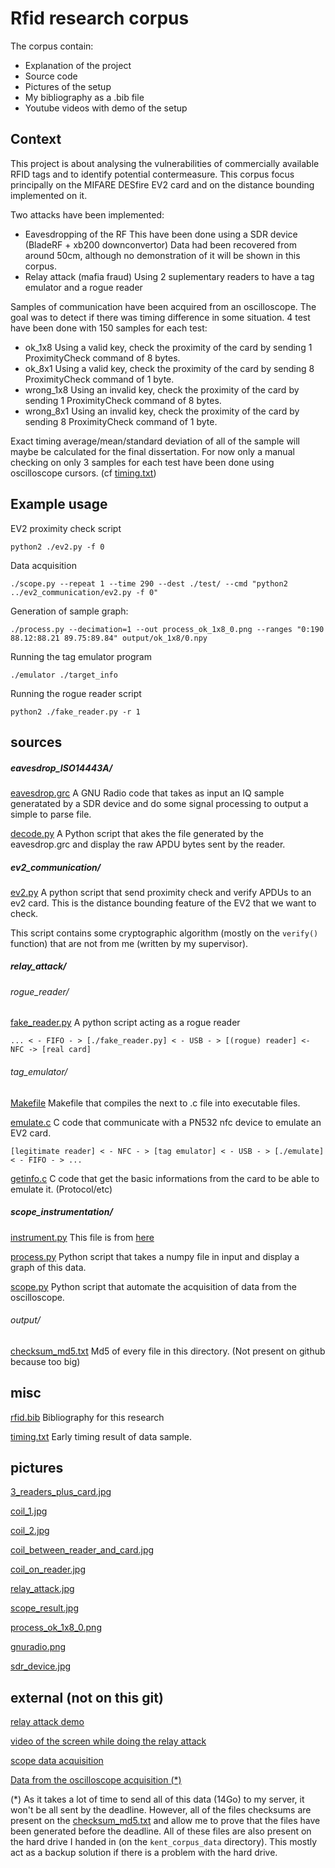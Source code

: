 # Rfid research corpus

The corpus contain:
- Explanation of the project
- Source code
- Pictures of the setup
- My bibliography as a .bib file
- Youtube videos with demo of the setup

## Context

This project is about analysing the vulnerabilities of commercially available RFID tags and to identify potential contermeasure.
This corpus focus principally on the MIFARE DESfire EV2 card and on the distance bounding implemented on it.

Two attacks have been implemented:
- Eavesdropping of the RF
This have been done using a SDR device (BladeRF + xb200 downconvertor)
Data had been recovered from around 50cm, although no demonstration of it will be shown in this corpus.
- Relay attack (mafia fraud)
Using 2 suplementary readers to have a tag emulator and a rogue reader

Samples of communication have been acquired from an oscilloscope. The goal was to detect if there was timing difference in some situation.
4 test have been done with 150 samples for each test:
- ok_1x8
Using a valid key, check the proximity of the card by sending 1 ProximityCheck command of 8 bytes.
- ok_8x1
Using a valid key, check the proximity of the card by sending 8 ProximityCheck command of 1 byte.
- wrong_1x8
Using an invalid key, check the proximity of the card by sending 1 ProximityCheck command of 8 bytes.
- wrong_8x1
Using an invalid key, check the proximity of the card by sending 8 ProximityCheck command of 1 byte.

Exact timing average/mean/standard deviation of all of the sample will maybe be calculated for the final dissertation. For now only a manual checking on only 3 samples for each test have been done using oscilloscope cursors. (cf [timing.txt](misc/timing.txt))

## Example usage

EV2 proximity check script
```
python2 ./ev2.py -f 0
```

Data acquisition
```
./scope.py --repeat 1 --time 290 --dest ./test/ --cmd "python2 ../ev2_communication/ev2.py -f 0"
```

Generation of sample graph:
```
./process.py --decimation=1 --out process_ok_1x8_0.png --ranges "0:190 88.12:88.21 89.75:89.84" output/ok_1x8/0.npy
```

Running the tag emulator program
```
./emulator ./target_info
```

Running the rogue reader script
```
python2 ./fake_reader.py -r 1
```


## sources
##### eavesdrop_ISO14443A/
[eavesdrop.grc](sources/eavesdrop_ISO14443A/eavesdrop.grc)
A GNU Radio code that takes as input an IQ sample generatated by a SDR device and do some signal processing to output a simple to parse file.

[decode.py](sources/eavesdrop_ISO14443A/decode.py)
A Python script that akes the file generated by the eavesdrop.grc and display the raw APDU bytes sent by the reader.

##### ev2_communication/
[ev2.py](sources/ev2_communication/ev2.py)
A python script that send proximity check and verify APDUs to an ev2 card.
This is the distance bounding feature of the EV2 that we want to check.

This script contains some cryptographic algorithm (mostly on the `verify()` function) that are not from me (written by my supervisor).

##### relay_attack/
###### rogue_reader/
[fake_reader.py](sources/relay_attack/rogue_reader/fake_reader.py)
A python script acting as a rogue reader
```
... < - FIFO - > [./fake_reader.py] < - USB - > [(rogue) reader] <- NFC -> [real card]
```

###### tag_emulator/
[Makefile](sources/relay_attack/tag_emulator/Makefile)
Makefile that compiles the next to .c file into executable files.

[emulate.c](sources/relay_attack/tag_emulator/emulate.c)
C code that communicate with a PN532 nfc device to emulate an EV2 card.
```
[legitimate reader] < - NFC - > [tag emulator] < - USB - > [./emulate] < - FIFO - > ...
```

[getinfo.c](sources/relay_attack/tag_emulator/getinfo.c)
C code that get the basic informations from the card to be able to emulate it. (Protocol/etc)


##### scope_instrumentation/
[instrument.py](sources/scope_instrumentation/instrument.py)
This file is from [here](http://www.cibomahto.com/2010/04/controlling-a-rigol-oscilloscope-using-linux-and-python/)

[process.py](sources/scope_instrumentation/process.py)
Python script that takes a numpy file in input and display a graph of this data.

[scope.py](sources/scope_instrumentation/scope.py)
Python script that automate the acquisition of data from the oscilloscope.

###### output/
[checksum_md5.txt](sources/scope_instrumentation/output/checksum_md5.txt)
Md5 of every file in this directory. (Not present on github because too big) 

## misc
[rfid.bib](misc/rfid.bib)
Bibliography for this research

[timing.txt](misc/timing.txt)
Early timing result of data sample.

## pictures
[3_readers_plus_card.jpg](pictures/3_readers_plus_card.jpg)

[coil_1.jpg](pictures/coil_1.jpg)

[coil_2.jpg](pictures/coil_2.jpg)

[coil_between_reader_and_card.jpg](pictures/coil_between_reader_and_card.jpg)

[coil_on_reader.jpg](pictures/coil_on_reader.jpg)

[relay_attack.jpg](pictures/relay_attack.jpg)

[scope_result.jpg](pictures/scope_result.jpg)

[process_ok_1x8_0.png](pictures/process_ok_1x8_0.png)

[gnuradio.png](pictures/gnuradio.png)

[sdr_device.jpg](pictures/sdr_device.jpg)

## external (not on this git)
[relay attack demo](https://youtu.be/xrbX1eyYmmM)

[video of the screen while doing the relay attack](https://youtu.be/zv1wj6LL6Sk)

[scope data acquisition](https://youtu.be/v0CtLfY0V7U)

[Data from the oscilloscope acquisition (*)](http://www.eax.ovh/rfid/output/)

\(*) As it takes a lot of time to send all of this data (14Go) to my server, it won't be all sent by the deadline.
However, all of the files checksums are present on the [checksum_md5.txt](sources/scope_instrumentation/output/checksum_md5.txt) and allow me to prove that the files have been generated before the deadline.
All of these files are also present on the hard drive I handed in (on the `kent_corpus_data` directory). This mostly act as a backup solution if there is a problem with the hard drive.